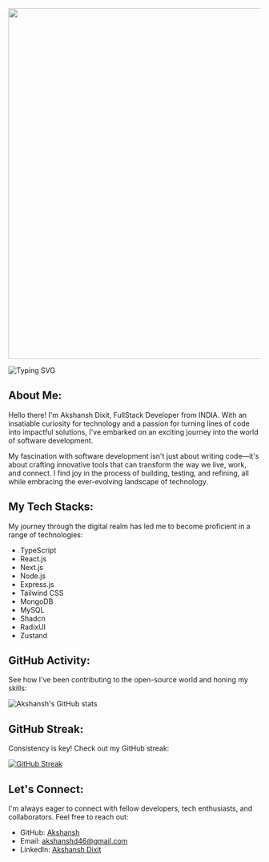 <div align="center">
  <img src="https://media.tenor.com/kjXMU4dl8lAAAAAC/hello-world.gif" width="700" height="auto"/>
</div>



![Typing SVG](https://readme-typing-svg.herokuapp.com?size=57&duration=1800&color=00DB4D&multiline=true&width=1200&height=150&lines=Welcome+Visitor!;I'm+Akshansh+Dixit%2C+An+aspiring+dev💻+;++++++)

## About Me:
Hello there! I'm Akshansh Dixit, FullStack Developer from INDIA. With an insatiable curiosity for technology and a passion for turning lines of code into impactful solutions, I've embarked on an exciting journey into the world of software development.

My fascination with software development isn't just about writing code—it's about crafting innovative tools that can transform the way we live, work, and connect. I find joy in the process of building, testing, and refining, all while embracing the ever-evolving landscape of technology.

## My Tech Stacks:
My journey through the digital realm has led me to become proficient in a range of technologies:

- TypeScript
- React.js
- Next.js
- Node.js
- Express.js
- Tailwind CSS
- MongoDB
- MySQL
- Shadcn
- RadixUI
- Zustand



## GitHub Activity:
See how I've been contributing to the open-source world and honing my skills:

![Akshansh's GitHub stats](https://github-readme-stats.vercel.app/api?username=a8sh&show_icons=true&theme=midnight-purple)

## GitHub Streak:
Consistency is key! Check out my GitHub streak:

[![GitHub Streak](https://github-readme-streak-stats.herokuapp.com/?user=a8sh&theme=soft-green&date_format=M%20j%5B%2C%20Y%5D)](https://git.io/streak-stats)

## Let's Connect:
I'm always eager to connect with fellow developers, tech enthusiasts, and collaborators. Feel free to reach out:

- GitHub: [Akshansh](https://github.com/a8sh)
- Email: akshanshd46@gmail.com
- LinkedIn: [Akshansh Dixit](https://www.linkedin.com/in/akshansh-dixit-215696210/)
